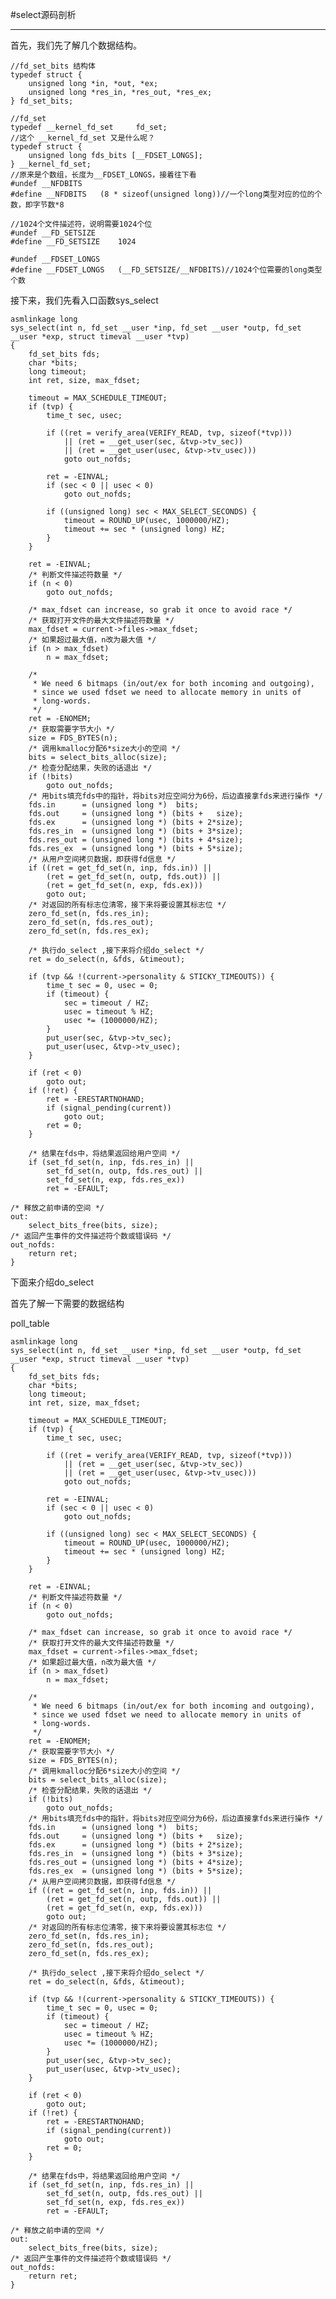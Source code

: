 #select源码剖析

----------



首先，我们先了解几个数据结构。

	//fd_set_bits 结构体
	typedef struct {
		unsigned long *in, *out, *ex;
		unsigned long *res_in, *res_out, *res_ex;
	} fd_set_bits;

	//fd_set
	typedef __kernel_fd_set		fd_set;
	//这个 __kernel_fd_set 又是什么呢？
	typedef struct {
		unsigned long fds_bits [__FDSET_LONGS];
	} __kernel_fd_set;
	//原来是个数组，长度为__FDSET_LONGS，接着往下看
	#undef __NFDBITS
	#define __NFDBITS	(8 * sizeof(unsigned long))//一个long类型对应的位的个数，即字节数*8
	
	//1024个文件描述符，说明需要1024个位
	#undef __FD_SETSIZE
	#define __FD_SETSIZE	1024
	
	#undef __FDSET_LONGS
	#define __FDSET_LONGS	(__FD_SETSIZE/__NFDBITS)//1024个位需要的long类型个数

接下来，我们先看入口函数sys_select

	asmlinkage long
	sys_select(int n, fd_set __user *inp, fd_set __user *outp, fd_set __user *exp, struct timeval __user *tvp)
	{
		fd_set_bits fds;
		char *bits;
		long timeout;
		int ret, size, max_fdset;
	
		timeout = MAX_SCHEDULE_TIMEOUT;
		if (tvp) {
			time_t sec, usec;
	
			if ((ret = verify_area(VERIFY_READ, tvp, sizeof(*tvp)))
				|| (ret = __get_user(sec, &tvp->tv_sec))
				|| (ret = __get_user(usec, &tvp->tv_usec)))
				goto out_nofds;
	
			ret = -EINVAL;
			if (sec < 0 || usec < 0)
				goto out_nofds;
	
			if ((unsigned long) sec < MAX_SELECT_SECONDS) {
				timeout = ROUND_UP(usec, 1000000/HZ);
				timeout += sec * (unsigned long) HZ;
			}
		}
	
		ret = -EINVAL;
		/* 判断文件描述符数量 */
		if (n < 0)
			goto out_nofds;
	
		/* max_fdset can increase, so grab it once to avoid race */
		/* 获取打开文件的最大文件描述符数量 */
		max_fdset = current->files->max_fdset;
		/* 如果超过最大值，n改为最大值 */
		if (n > max_fdset)
			n = max_fdset;
		
		/*
		 * We need 6 bitmaps (in/out/ex for both incoming and outgoing),
		 * since we used fdset we need to allocate memory in units of
		 * long-words. 
		 */
		ret = -ENOMEM;
		/* 获取需要字节大小 */
		size = FDS_BYTES(n);
		/* 调用kmalloc分配6*size大小的空间 */
		bits = select_bits_alloc(size);
		/* 检查分配结果，失败的话退出 */
		if (!bits)
			goto out_nofds;
		/* 用bits填充fds中的指针，将bits对应空间分为6份，后边直接拿fds来进行操作 */
		fds.in      = (unsigned long *)  bits;
		fds.out     = (unsigned long *) (bits +   size);
		fds.ex      = (unsigned long *) (bits + 2*size);
		fds.res_in  = (unsigned long *) (bits + 3*size);
		fds.res_out = (unsigned long *) (bits + 4*size);
		fds.res_ex  = (unsigned long *) (bits + 5*size);
		/* 从用户空间拷贝数据，即获得fd信息 */
		if ((ret = get_fd_set(n, inp, fds.in)) ||
			(ret = get_fd_set(n, outp, fds.out)) ||
			(ret = get_fd_set(n, exp, fds.ex)))
			goto out;
		/* 对返回的所有标志位清零，接下来将要设置其标志位 */
		zero_fd_set(n, fds.res_in);
		zero_fd_set(n, fds.res_out);
		zero_fd_set(n, fds.res_ex);
	
		/* 执行do_select ,接下来将介绍do_select */
		ret = do_select(n, &fds, &timeout);
	
		if (tvp && !(current->personality & STICKY_TIMEOUTS)) {
			time_t sec = 0, usec = 0;
			if (timeout) {
				sec = timeout / HZ;
				usec = timeout % HZ;
				usec *= (1000000/HZ);
			}
			put_user(sec, &tvp->tv_sec);
			put_user(usec, &tvp->tv_usec);
		}
	
		if (ret < 0)
			goto out;
		if (!ret) {
			ret = -ERESTARTNOHAND;
			if (signal_pending(current))
				goto out;
			ret = 0;
		}
	
		/* 结果在fds中，将结果返回给用户空间 */
		if (set_fd_set(n, inp, fds.res_in) ||
			set_fd_set(n, outp, fds.res_out) ||
			set_fd_set(n, exp, fds.res_ex))
			ret = -EFAULT;
	
	/* 释放之前申请的空间 */
	out:
		select_bits_free(bits, size);
	/* 返回产生事件的文件描述符个数或错误码 */
	out_nofds:
		return ret;
	}
	
下面来介绍do_select

首先了解一下需要的数据结构

poll_table

	asmlinkage long
	sys_select(int n, fd_set __user *inp, fd_set __user *outp, fd_set __user *exp, struct timeval __user *tvp)
	{
		fd_set_bits fds;
		char *bits;
		long timeout;
		int ret, size, max_fdset;
	
		timeout = MAX_SCHEDULE_TIMEOUT;
		if (tvp) {
			time_t sec, usec;
	
			if ((ret = verify_area(VERIFY_READ, tvp, sizeof(*tvp)))
				|| (ret = __get_user(sec, &tvp->tv_sec))
				|| (ret = __get_user(usec, &tvp->tv_usec)))
				goto out_nofds;
	
			ret = -EINVAL;
			if (sec < 0 || usec < 0)
				goto out_nofds;
	
			if ((unsigned long) sec < MAX_SELECT_SECONDS) {
				timeout = ROUND_UP(usec, 1000000/HZ);
				timeout += sec * (unsigned long) HZ;
			}
		}
	
		ret = -EINVAL;
		/* 判断文件描述符数量 */
		if (n < 0)
			goto out_nofds;
	
		/* max_fdset can increase, so grab it once to avoid race */
		/* 获取打开文件的最大文件描述符数量 */
		max_fdset = current->files->max_fdset;
		/* 如果超过最大值，n改为最大值 */
		if (n > max_fdset)
			n = max_fdset;
		
		/*
		 * We need 6 bitmaps (in/out/ex for both incoming and outgoing),
		 * since we used fdset we need to allocate memory in units of
		 * long-words. 
		 */
		ret = -ENOMEM;
		/* 获取需要字节大小 */
		size = FDS_BYTES(n);
		/* 调用kmalloc分配6*size大小的空间 */
		bits = select_bits_alloc(size);
		/* 检查分配结果，失败的话退出 */
		if (!bits)
			goto out_nofds;
		/* 用bits填充fds中的指针，将bits对应空间分为6份，后边直接拿fds来进行操作 */
		fds.in      = (unsigned long *)  bits;
		fds.out     = (unsigned long *) (bits +   size);
		fds.ex      = (unsigned long *) (bits + 2*size);
		fds.res_in  = (unsigned long *) (bits + 3*size);
		fds.res_out = (unsigned long *) (bits + 4*size);
		fds.res_ex  = (unsigned long *) (bits + 5*size);
		/* 从用户空间拷贝数据，即获得fd信息 */
		if ((ret = get_fd_set(n, inp, fds.in)) ||
			(ret = get_fd_set(n, outp, fds.out)) ||
			(ret = get_fd_set(n, exp, fds.ex)))
			goto out;
		/* 对返回的所有标志位清零，接下来将要设置其标志位 */
		zero_fd_set(n, fds.res_in);
		zero_fd_set(n, fds.res_out);
		zero_fd_set(n, fds.res_ex);
	
		/* 执行do_select ,接下来将介绍do_select */
		ret = do_select(n, &fds, &timeout);
	
		if (tvp && !(current->personality & STICKY_TIMEOUTS)) {
			time_t sec = 0, usec = 0;
			if (timeout) {
				sec = timeout / HZ;
				usec = timeout % HZ;
				usec *= (1000000/HZ);
			}
			put_user(sec, &tvp->tv_sec);
			put_user(usec, &tvp->tv_usec);
		}
	
		if (ret < 0)
			goto out;
		if (!ret) {
			ret = -ERESTARTNOHAND;
			if (signal_pending(current))
				goto out;
			ret = 0;
		}
	
		/* 结果在fds中，将结果返回给用户空间 */
		if (set_fd_set(n, inp, fds.res_in) ||
			set_fd_set(n, outp, fds.res_out) ||
			set_fd_set(n, exp, fds.res_ex))
			ret = -EFAULT;
	
	/* 释放之前申请的空间 */
	out:
		select_bits_free(bits, size);
	/* 返回产生事件的文件描述符个数或错误码 */
	out_nofds:
		return ret;
	}